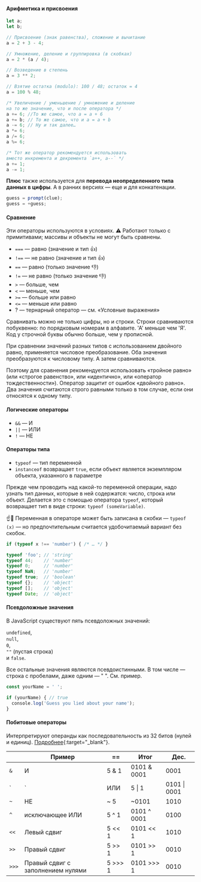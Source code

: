 #### Арифметика и присвоения

```js
let a;
let b;

// Присвоение (знак равенства), сложение и вычитание
a = 2 + 3 - 4;

// Умножение, деление и группировка (в скобках)
a = 2 * (a / 4);

// Возведение в степень
a = 3 ** 2;

// Взятие остатка (modulo): 100 / 48; остаток = 4
a = 100 % 48;

/* Увеличение / уменьшение / умножение и деление
на то же значение, что и после оператора */
a += 6; //То же самое, что a = a + 6
a += b; // То же самое, что и a = a + b
a -= 6; // Ну и так далее…
a *= 6;
a /= 6;
a %= 6;

/* Тот же оператор рекомендуется использовать
вместо инкремента и декремента `a++, a--` */
a += 1;
a -= 1;
```

**Плюс** также используется для **перевода неопределенного типа данных в цифры**. А в ранних версиях — еще и для конкатенации.

```js
guess = prompt(clue);
guess = +guess;
```

#### Сравнение

Эти операторы используются в условиях. ⚠️ Работают только с примитивами; массивы и объекты не могут быть сравнены.

- `===` — равно (значение и тип 👍)
- `!==` — не равно (значение и тип 👍)
- `==` — равно (только значение 👎)
- `!=` — не равно (только значение 👎)
- `>` — больше, чем
- `<` — меньше, чем
- `>=` — больше или равно
- `<=` — меньше или равно
- ? — тернарный оператор — см. «Условные выражения»

Сравнивать можно не только цифры, но и строки. Строки сравниваются побуквенно: по порядковым номерам в алфавите. 'А' меньше чем 'Я'. Код у строчной буквы обычно больше, чем у прописной.

При сравнении значений разных типов c использованием двойного равно, применяется числовое преобразование. Оба значения преобразуются к числовому типу. А затем сравниваются.

Поэтому для сравнения рекомендуется использовать «тройное равно» (или «строгое равенство», или «идентично», или «оператор тождественности»). Оператор защитит от ошибок «двойного равно». Два значения считаются строго равными только в том случае, если они относятся к одному типу.

#### Логические операторы

- `&&` — И
- `||` — ИЛИ
- `!` — НЕ

#### Операторы типа

- `typeof` — тип переменной
- `instanceof` возвращает `true`, если объект является экземпляром объекта, указанного в параметре

Прежде чем проводить над какой-то переменной операции, надо узнать тип данных, которые в ней содержатся: число, строка или объект. Делается это с помощью оператора `typeof`, который возвращает тип в виде строки: `typeof (someVariable)`.

☝️🧐 Переменная в операторе может быть записана в скобки — `typeof (x)` — но предпочтительным считается удобочитаемый вариант без скобок.

```js
if (typeof x !== 'number') { /* … */ }

typeof 'foo'; // 'string'
typeof 44;    // 'number'
typeof 0;     // 'number'
typeof NaN;   // 'number'
typeof true;  // 'boolean'
typeof {};    // 'object'
typeof [];    // 'object'
typeof Date;  // 'object'
```

#### Псевдоложные значения

В JavaScript существуют пять псевдоложных значений:

`undefined`,\
`null`,\
`0`,\
`""` (пустая строка)\
и `false`.

Все остальные значения являются псевдоистинными.
В том числе — строка с пробелами, даже одним — " ". См. пример.

```js
const yourName = ' ';

if (yourName) { // true
  console.log('Guess you lied about your name');
}
```

#### Побитовые операторы

Интерпретируют операнды как последовательность из 32 битов (нулей и единиц). [Подробнее](https://learn.javascript.ru/bitwise-operators){:target="_blank"}.

|       | Пример                            | ==               | Итог                | Дес\. |
|-------|-----------------------------------|------------------|---------------------|-------|
| `&`   | И                                 | 5 &amp; 1        | 0101 &amp; 0001     | 0001  | 1  |
| `|`   | ИЛИ                               | 5 \| 1           | 0101 \| 0001        | 0101  | 5  |
| `~`   | НЕ                                | ~ 5              | ~0101               | 1010  | 10 |
| `^`   | исключающее ИЛИ                   | 5 ^ 1            | 0101 ^ 0001         | 0100  | 4  |
| `<<`  | Левый сдвиг                       | 5 &lt;&lt; 1     | 0101 &lt;&lt; 1     | 1010  | 10 |
| `>>`  | Правый сдвиг                      | 5 &gt;&gt; 1     | 0101 &gt;&gt; 1     | 0010  | 2  |
| `>>>` | Правый сдвиг с заполнением нулями | 5 &gt;&gt;&gt; 1 | 0101 &gt;&gt;&gt; 1 | 0010  | 2  |

